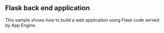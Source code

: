 Flask back end application
--------------------------

This sample shows how to build a web application using Flask code served by App Engine.
